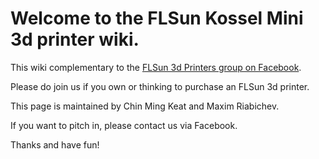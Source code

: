 # Welcome to the FLSun Kossel Mini 3d printer wiki.

This wiki complementary to the [FLSun 3d Printers group on Facebook](https://goo.gl/hBH9zW). 

Please do join us if you own or thinking to purchase an FLSun 3d printer.

This page is maintained by Chin Ming Keat and Maxim Riabichev. 

If you want to pitch in, please contact us via Facebook.

Thanks and have fun!